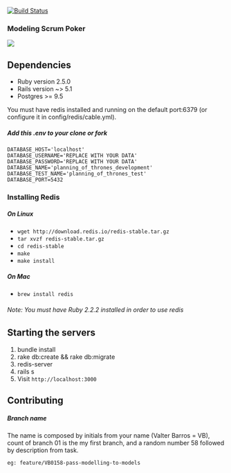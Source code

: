 [![Build Status](https://travis-ci.org/valterbarros/scrum-poker.svg?branch=master)](https://travis-ci.org/valterbarros/scrum-poker)

### Modeling Scrum Poker

![](https://raw.githubusercontent.com/valterbarros/scrum-poker/master/modeling_project/logic-model.png)

## Dependencies

* Ruby version 2.5.0
* Rails version ~> 5.1
* Postgres >= 9.5

You must have redis installed and running on the default port:6379 (or configure it in config/redis/cable.yml).
##### Add this .env to your clone or fork

```
DATABASE_HOST='localhost'
DATABASE_USERNAME='REPLACE WITH YOUR DATA'
DATABASE_PASSWORD='REPLACE WITH YOUR DATA'
DATABASE_NAME='planning_of_thrones_development'
DATABASE_TEST_NAME='planning_of_thrones_test'
DATABASE_PORT=5432
```

### Installing Redis
##### On Linux
* `wget http://download.redis.io/redis-stable.tar.gz`
* `tar xvzf redis-stable.tar.gz`
* `cd redis-stable`
* `make`
* `make install`

##### On Mac
* `brew install redis`

###### Note: You must have Ruby 2.2.2 installed in order to use redis

## Starting the servers

1. bundle install
2. rake db:create && rake db:migrate
3. redis-server
4. rails s
5. Visit `http://localhost:3000`

## Contributing
##### Branch name

  The name is composed by initials from your name (Valter Barros = VB), count of branch 01 is the my first branch, and a random number 58 followed by description from task.

  `eg: feature/VB0158-pass-modelling-to-models`
